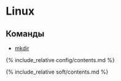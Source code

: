 # Linux

## Команды

- [mkdir](command/mkdir)


{% include_relative config/contents.md %}

{% include_relative soft/contents.md %}
